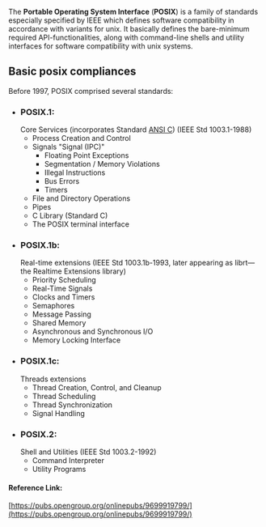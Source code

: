 The **Portable Operating System Interface** (**POSIX**)
is a family of standards especially specified by IEEE which defines software compatibility in accordance with variants for unix.
It basically defines the bare-minimum required API-functionalities, along with command-line shells and utility interfaces for software compatibility with unix systems.

## Basic posix compliances
Before 1997, POSIX comprised several standards:

- ### **POSIX.1**: 
  Core Services (incorporates Standard [ANSI C](https://en.wikipedia.org/wiki/ANSI_C "ANSI C")) (IEEE Std 1003.1-1988)
    - Process Creation and Control
    - Signals "Signal (IPC)"
        - Floating Point Exceptions
        - Segmentation / Memory Violations
        - Illegal Instructions
        - Bus Errors
        - Timers
    - File and Directory Operations
    - Pipes
    - C Library (Standard C)
    - The POSIX terminal interface
- ### **POSIX.1b**: 
  Real-time extensions (IEEE Std 1003.1b-1993, later appearing as librt—the Realtime Extensions library)
    - Priority Scheduling
    - Real-Time Signals    
    - Clocks and Timers
    - Semaphores
    - Message Passing
    - Shared Memory
    - Asynchronous and Synchronous I/O
    - Memory Locking Interface
- ### **POSIX.1c**: 
  Threads extensions
    - Thread Creation, Control, and Cleanup
    - Thread Scheduling
    - Thread Synchronization
    - Signal Handling
- ### **POSIX.2**:
  Shell and Utilities (IEEE Std 1003.2-1992)
    - Command Interpreter
    - Utility Programs

#### Reference Link:
[https://pubs.opengroup.org/onlinepubs/9699919799/](https://pubs.opengroup.org/onlinepubs/9699919799/)